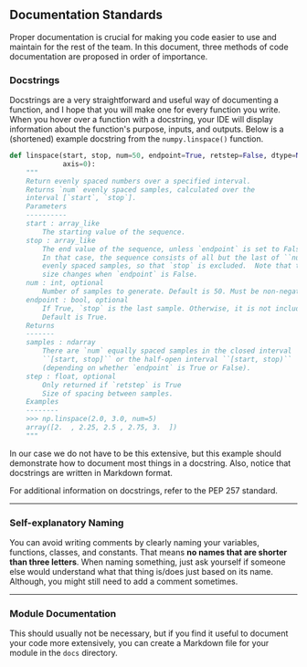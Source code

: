 Documentation Standards
-----------------------

Proper documentation is crucial for making you code easier to 
use and maintain for the rest of the team. In this document, 
three methods of code documentation are proposed in order of
importance.

### Docstrings

Docstrings are a very straightforward and useful way of 
documenting a function, and I hope that you will make one for 
every function you write. When you hover over a function with 
a docstring, your IDE will display information about the 
function's purpose, inputs, and outputs. Below is a 
(shortened) example docstring from the `numpy.linspace()` 
function.

```python
def linspace(start, stop, num=50, endpoint=True, retstep=False, dtype=None,
             axis=0):
    """
    Return evenly spaced numbers over a specified interval.
    Returns `num` evenly spaced samples, calculated over the
    interval [`start`, `stop`].
    Parameters
    ----------
    start : array_like
        The starting value of the sequence.
    stop : array_like
        The end value of the sequence, unless `endpoint` is set to False.
        In that case, the sequence consists of all but the last of ``num + 1``
        evenly spaced samples, so that `stop` is excluded.  Note that the step
        size changes when `endpoint` is False.
    num : int, optional
        Number of samples to generate. Default is 50. Must be non-negative.
    endpoint : bool, optional
        If True, `stop` is the last sample. Otherwise, it is not included.
        Default is True.
    Returns
    -------
    samples : ndarray
        There are `num` equally spaced samples in the closed interval
        ``[start, stop]`` or the half-open interval ``[start, stop)``
        (depending on whether `endpoint` is True or False).
    step : float, optional
        Only returned if `retstep` is True
        Size of spacing between samples.
    Examples
    --------
    >>> np.linspace(2.0, 3.0, num=5)
    array([2.  , 2.25, 2.5 , 2.75, 3.  ])
    """
```

In our case we do not have to be this extensive, but this 
example should demonstrate how to document most things in a
docstring. Also, notice that docstrings are written in 
Markdown format.

For additional information on docstrings, refer to the 
PEP 257 standard.

---

### Self-explanatory Naming

You can avoid writing comments by clearly naming your 
variables, functions, classes, and constants. That means 
**no names that are shorter than three letters**. When 
naming something, just ask yourself if someone else would 
understand what that thing is/does just based on its name.
Although, you might still need to add a comment sometimes.

---

### Module Documentation

This should usually not be necessary, but if you find it 
useful to document your code more extensively, you can create
a Markdown file for your module in the `docs` directory.
